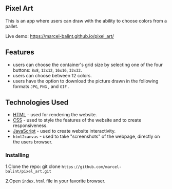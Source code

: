 ## Pixel Art

This is an app where users can draw with the ability to choose colors from a pallet.

Live demo: https://marcel-balint.github.io/pixel_art/

## Features

- users can choose the container's grid size by selecting one of the four buttons: `8x8`, `12x12`, `16x16`, `32x32`.
- users can choose between 12 colors.
- users have the option to download the picture drawn in the following formats `JPG`, `PNG` , and `GIF` .

## Technologies Used

- [HTML](https://en.wikipedia.org/wiki/HTML) - used for rendering the website.
- [CSS](https://en.wikipedia.org/wiki/Cascading_Style_Sheets) - used to style the features of the website and to create responsiveness.
- [JavaScript](https://www.javascript.com/) - used to create website interactivity.
- `html2canvas` - used to take "screenshots" of the webpage, directly on the users browser.

### Installing

1.Clone the repo: git clone `https://github.com/marcel-balint/pixel_art.git`

2.Open `index.html` file in your favorite browser.
